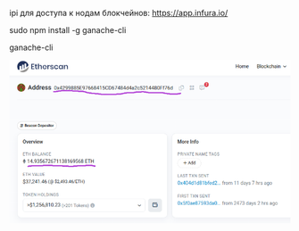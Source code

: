 ipi для доступа к нодам блокчейнов: https://app.infura.io/

sudo npm install -g ganache-cli

ganache-cli

![img.png](img/img.png)